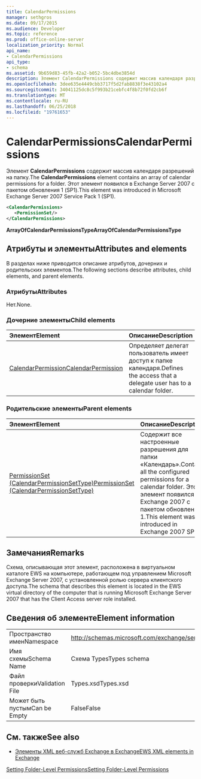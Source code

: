 ```yaml
---
title: CalendarPermissions
manager: sethgros
ms.date: 09/17/2015
ms.audience: Developer
ms.topic: reference
ms.prod: office-online-server
localization_priority: Normal
api_name:
- CalendarPermissions
api_type:
- schema
ms.assetid: 9b659d83-45fb-42a2-b052-5bc4dbe3854d
description: Элемент CalendarPermissions содержит массив календаря разрешений на папку. Этот элемент появился в Exchange Server 2007 с пакетом обновления 1 (SP1).
ms.openlocfilehash: 3dee635e4449cbb3717f5d2fab8838f3e43102a4
ms.sourcegitcommit: 34041125dc8c5f993b21cebfc4f8b72f0fd2cb6f
ms.translationtype: MT
ms.contentlocale: ru-RU
ms.lasthandoff: 06/25/2018
ms.locfileid: "19761653"
---
```

# <a name="calendarpermissions"></a><span data-ttu-id="3563f-104">CalendarPermissions</span><span class="sxs-lookup"><span data-stu-id="3563f-104">CalendarPermissions</span></span>

<span data-ttu-id="3563f-105">Элемент **CalendarPermissions** содержит массив календаря разрешений на папку.</span><span class="sxs-lookup"><span data-stu-id="3563f-105">The **CalendarPermissions** element contains an array of calendar permissions for a folder.</span></span> <span data-ttu-id="3563f-106">Этот элемент появился в Exchange Server 2007 с пакетом обновления 1 (SP1).</span><span class="sxs-lookup"><span data-stu-id="3563f-106">This element was introduced in Microsoft Exchange Server 2007 Service Pack 1 (SP1).</span></span> 
  
```xml
<CalendarPermissions>
   <PermissionSet/>
</CalendarPermissions>
```

 <span data-ttu-id="3563f-107">**ArrayOfCalendarPermissionsType**</span><span class="sxs-lookup"><span data-stu-id="3563f-107">**ArrayOfCalendarPermissionsType**</span></span>
## <a name="attributes-and-elements"></a><span data-ttu-id="3563f-108">Атрибуты и элементы</span><span class="sxs-lookup"><span data-stu-id="3563f-108">Attributes and elements</span></span>

<span data-ttu-id="3563f-109">В разделах ниже приводится описание атрибутов, дочерних и родительских элементов.</span><span class="sxs-lookup"><span data-stu-id="3563f-109">The following sections describe attributes, child elements, and parent elements.</span></span>
  
### <a name="attributes"></a><span data-ttu-id="3563f-110">Атрибуты</span><span class="sxs-lookup"><span data-stu-id="3563f-110">Attributes</span></span>

<span data-ttu-id="3563f-111">Нет.</span><span class="sxs-lookup"><span data-stu-id="3563f-111">None.</span></span>
  
### <a name="child-elements"></a><span data-ttu-id="3563f-112">Дочерние элементы</span><span class="sxs-lookup"><span data-stu-id="3563f-112">Child elements</span></span>

|<span data-ttu-id="3563f-113">**Элемент**</span><span class="sxs-lookup"><span data-stu-id="3563f-113">**Element**</span></span>|<span data-ttu-id="3563f-114">**Описание**</span><span class="sxs-lookup"><span data-stu-id="3563f-114">**Description**</span></span>|
|:-----|:-----|
|[<span data-ttu-id="3563f-115">CalendarPermission</span><span class="sxs-lookup"><span data-stu-id="3563f-115">CalendarPermission</span></span>](calendarpermission.md) <br/> |<span data-ttu-id="3563f-116">Определяет делегат пользователь имеет доступ к папке календаря.</span><span class="sxs-lookup"><span data-stu-id="3563f-116">Defines the access that a delegate user has to a calendar folder.</span></span>  <br/> |
   
### <a name="parent-elements"></a><span data-ttu-id="3563f-117">Родительские элементы</span><span class="sxs-lookup"><span data-stu-id="3563f-117">Parent elements</span></span>

|<span data-ttu-id="3563f-118">**Элемент**</span><span class="sxs-lookup"><span data-stu-id="3563f-118">**Element**</span></span>|<span data-ttu-id="3563f-119">**Описание**</span><span class="sxs-lookup"><span data-stu-id="3563f-119">**Description**</span></span>|
|:-----|:-----|
|[<span data-ttu-id="3563f-120">PermissionSet (CalendarPermissionSetType)</span><span class="sxs-lookup"><span data-stu-id="3563f-120">PermissionSet (CalendarPermissionSetType)</span></span>](permissionset-calendarpermissionsettype.md) <br/> |<span data-ttu-id="3563f-121">Содержит все настроенные разрешения для папки «Календарь».</span><span class="sxs-lookup"><span data-stu-id="3563f-121">Contains all the configured permissions for a calendar folder.</span></span> <span data-ttu-id="3563f-122">Этот элемент появился в Exchange 2007 с пакетом обновления 1.</span><span class="sxs-lookup"><span data-stu-id="3563f-122">This element was introduced in Exchange 2007 SP1.</span></span>  <br/> |
   
## <a name="remarks"></a><span data-ttu-id="3563f-123">Замечания</span><span class="sxs-lookup"><span data-stu-id="3563f-123">Remarks</span></span>

<span data-ttu-id="3563f-124">Схема, описывающая этот элемент, расположена в виртуальном каталоге EWS на компьютере, работающем под управлением Microsoft Exchange Server 2007, с установленной ролью сервера клиентского доступа.</span><span class="sxs-lookup"><span data-stu-id="3563f-124">The schema that describes this element is located in the EWS virtual directory of the computer that is running Microsoft Exchange Server 2007 that has the Client Access server role installed.</span></span>
  
## <a name="element-information"></a><span data-ttu-id="3563f-125">Сведения об элементе</span><span class="sxs-lookup"><span data-stu-id="3563f-125">Element information</span></span>

|||
|:-----|:-----|
|<span data-ttu-id="3563f-126">Пространство имен</span><span class="sxs-lookup"><span data-stu-id="3563f-126">Namespace</span></span>  <br/> |http://schemas.microsoft.com/exchange/services/2006/types  <br/> |
|<span data-ttu-id="3563f-127">Имя схемы</span><span class="sxs-lookup"><span data-stu-id="3563f-127">Schema Name</span></span>  <br/> |<span data-ttu-id="3563f-128">Схема Types</span><span class="sxs-lookup"><span data-stu-id="3563f-128">Types schema</span></span>  <br/> |
|<span data-ttu-id="3563f-129">Файл проверки</span><span class="sxs-lookup"><span data-stu-id="3563f-129">Validation File</span></span>  <br/> |<span data-ttu-id="3563f-130">Types.xsd</span><span class="sxs-lookup"><span data-stu-id="3563f-130">Types.xsd</span></span>  <br/> |
|<span data-ttu-id="3563f-131">Может быть пустым</span><span class="sxs-lookup"><span data-stu-id="3563f-131">Can be Empty</span></span>  <br/> |<span data-ttu-id="3563f-132">False</span><span class="sxs-lookup"><span data-stu-id="3563f-132">False</span></span>  <br/> |
   
## <a name="see-also"></a><span data-ttu-id="3563f-133">См. также</span><span class="sxs-lookup"><span data-stu-id="3563f-133">See also</span></span>



- [<span data-ttu-id="3563f-134">Элементы XML веб-служб Exchange в Exchange</span><span class="sxs-lookup"><span data-stu-id="3563f-134">EWS XML elements in Exchange</span></span>](ews-xml-elements-in-exchange.md)


[<span data-ttu-id="3563f-135">Setting Folder-Level Permissions</span><span class="sxs-lookup"><span data-stu-id="3563f-135">Setting Folder-Level Permissions</span></span>](http://msdn.microsoft.com/library/c7530e86-5112-401c-b10a-9c054ae59f07%28Office.15%29.aspx)

